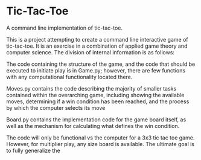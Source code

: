 # Tic-Tac-Toe
A command line implementation of tic-tac-toe.

This is a project attempting to create a command line interactive game of tic-tac-toe.
It is an exercise in a combination of applied game theory and computer science. The division of
internal information is as follows:

The code containing the structure of the game, and the code that should be executed to initiate play is
in Game.py; however, there are few functions with any computational functionality located there.

Moves.py contains the code describing the majority of smaller tasks contained within the
overarching game, including showing the available moves, determining if a win condition has been
reached, and the process by which the computer selects its move

Board.py contains the implementation code for the game board itself, as well as the mechanism for
calculating what defines the win condition.

The code will only be functional vs the computer for a 3x3 tic tac toe game.
However, for multiplier play, any size board is available. The ultimate goal is to fully generalize the
